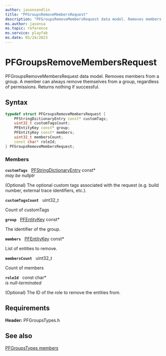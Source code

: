 ```yaml
---
author: jasonsandlin
title: "PFGroupsRemoveMembersRequest"
description: "PFGroupsRemoveMembersRequest data model. Removes members from a group. A member can always remove themselves from a group, regardless of permissions. Returns nothing if successful."
ms.author: jasonsa
ms.topic: reference
ms.service: playfab
ms.date: 05/24/2023
---
```


# PFGroupsRemoveMembersRequest  

PFGroupsRemoveMembersRequest data model. Removes members from a group. A member can always remove themselves from a group, regardless of permissions. Returns nothing if successful.  

## Syntax  
  
```cpp
typedef struct PFGroupsRemoveMembersRequest {  
    PFStringDictionaryEntry const* customTags;  
    uint32_t customTagsCount;  
    PFEntityKey const* group;  
    PFEntityKey const* members;  
    uint32_t membersCount;  
    const char* roleId;  
} PFGroupsRemoveMembersRequest;  
```
  
### Members  
  
**`customTags`** &nbsp; [PFStringDictionaryEntry](../../pftypes/structs/pfstringdictionaryentry.md) const*  
*may be nullptr*  
  
(Optional) The optional custom tags associated with the request (e.g. build number, external trace identifiers, etc.).
  
**`customTagsCount`** &nbsp; uint32_t  
  
Count of customTags
  
**`group`** &nbsp; [PFEntityKey](../../pftypes/structs/pfentitykey-c.md) const*  
  
The identifier of the group.
  
**`members`** &nbsp; [PFEntityKey](../../pftypes/structs/pfentitykey-c.md) const*  
  
List of entities to remove.
  
**`membersCount`** &nbsp; uint32_t  
  
Count of members
  
**`roleId`** &nbsp; const char*  
*is null-terminated*  
  
(Optional) The ID of the role to remove the entities from.
  
  
## Requirements  
  
**Header:** PFGroupsTypes.h
  
## See also  
[PFGroupsTypes members](../pfgroupstypes_members.md)  

  
  
